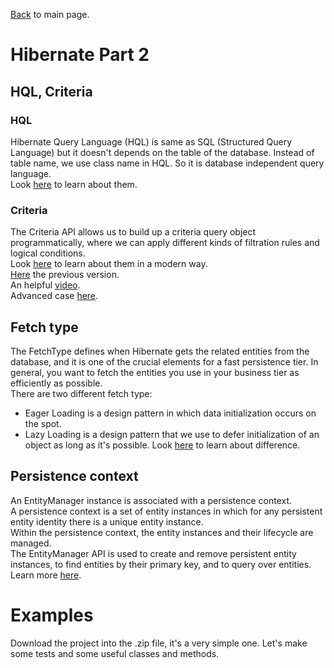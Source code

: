 [Back](../README.md) to main page.

# Hibernate Part 2

## HQL, Criteria

### HQL
Hibernate Query Language (HQL) is same as SQL (Structured Query Language) but it doesn't depends on the table of the database. Instead of table name, we use class name in HQL. So it is database independent query language. <br/>
Look [here](https://www.javatpoint.com/hql) to learn about them.

### Criteria
The Criteria API allows us to build up a criteria query object programmatically, where we can apply different kinds of filtration rules and logical conditions.<br/>
Look [here](https://www.baeldung.com/hibernate-criteria-queries) to learn about them in a modern way. <br/>
[Here](https://www.tutorialspoint.com/hibernate/hibernate_criteria_queries.htm) the previous version. <br/>
An helpful [video](https://www.youtube.com/watch?v=Id_5VCGX5to). <br/>
Advanced case [here](https://thorben-janssen.com/hibernate-tip-left-join-fetch-join-criteriaquery/).

## Fetch type

The FetchType defines when Hibernate gets the related entities from the database, and it is one of the crucial elements for a fast persistence tier. In general, you want to fetch the entities you use in your business tier as efficiently as possible. <br/>
There are two different fetch type:
 - Eager Loading is a design pattern in which data initialization occurs on the spot.
 - Lazy Loading is a design pattern that we use to defer initialization of an object as long as it's possible.
Look [here](https://www.baeldung.com/hibernate-lazy-eager-loading) to learn about difference.

## Persistence context

An EntityManager instance is associated with a persistence context. <br/>
A persistence context is a set of entity instances in which for any persistent entity identity there is a unique entity instance. <br/>
Within the persistence context, the entity instances and their lifecycle are managed. <br/>
The EntityManager API is used to create and remove persistent entity instances, to find entities by their primary key, and to query over entities.
Learn more [here](https://www.baeldung.com/jpa-hibernate-persistence-context).

# Examples

Download the project into the .zip file, it's a very simple one.
Let's make some tests and some useful classes and methods.


